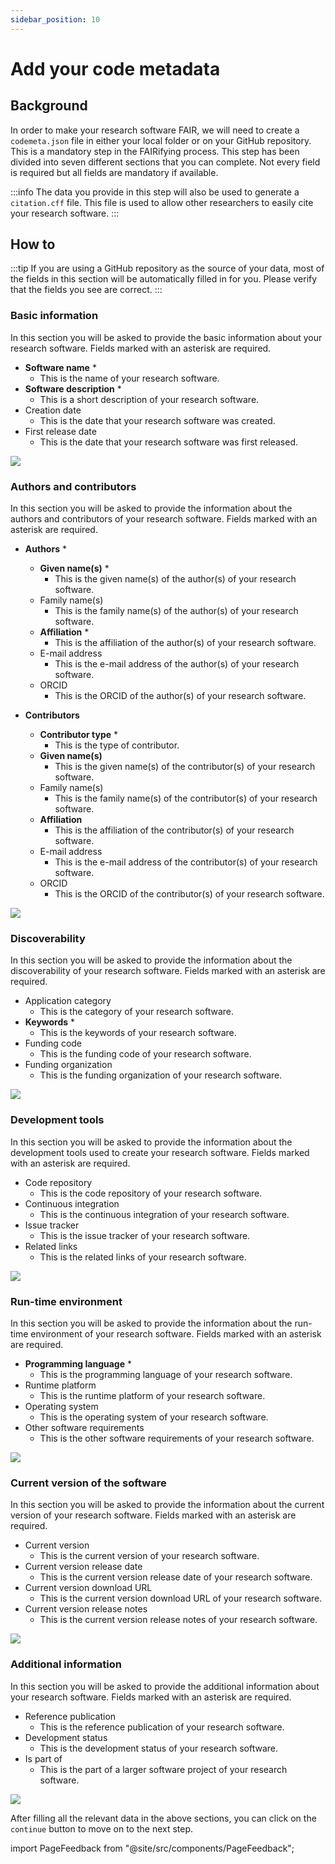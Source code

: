 ```yaml
---
sidebar_position: 10
---
```


# Add your code metadata

## Background

In order to make your research software FAIR, we will need to create a `codemeta.json` file in either your local folder or on your GitHub repository. This is a mandatory step in the FAIRifying process. This step has been divided into seven different sections that you can complete. Not every field is required but all fields are mandatory if available.

:::info
The data you provide in this step will also be used to generate a `citation.cff` file. This file is used to allow other researchers to easily cite your research software.
:::

## How to

:::tip
If you are using a GitHub repository as the source of your data, most of the fields in this section will be automatically filled in for you. Please verify that the fields you see are correct.
:::

### Basic information

In this section you will be asked to provide the basic information about your research software. Fields marked with an asterisk are required.

- **Software name** \*
  - This is the name of your research software.
- **Software description** \*
  - This is a short description of your research software.
- Creation date
  - This is the date that your research software was created.
- First release date
  - This is the date that your research software was first released.

![](./images/codemetaStep1.png)

### Authors and contributors

In this section you will be asked to provide the information about the authors and contributors of your research software. Fields marked with an asterisk are required.

- **Authors** \*

  - **Given name(s)** \*
    - This is the given name(s) of the author(s) of your research software.
  - Family name(s)
    - This is the family name(s) of the author(s) of your research software.
  - **Affiliation** \*
    - This is the affiliation of the author(s) of your research software.
  - E-mail address
    - This is the e-mail address of the author(s) of your research software.
  - ORCID
    - This is the ORCID of the author(s) of your research software.

- **Contributors**
  - **Contributor type** \*
    - This is the type of contributor.
  - **Given name(s)**
    - This is the given name(s) of the contributor(s) of your research software.
  - Family name(s)
    - This is the family name(s) of the contributor(s) of your research software.
  - **Affiliation**
    - This is the affiliation of the contributor(s) of your research software.
  - E-mail address
    - This is the e-mail address of the contributor(s) of your research software.
  - ORCID
    - This is the ORCID of the contributor(s) of your research software.

![](./images/codemetaStep2.png)

### Discoverability

In this section you will be asked to provide the information about the discoverability of your research software. Fields marked with an asterisk are required.

- Application category
  - This is the category of your research software.
- **Keywords** \*
  - This is the keywords of your research software.
- Funding code
  - This is the funding code of your research software.
- Funding organization
  - This is the funding organization of your research software.

![](./images/codemetaStep3.png)

### Development tools

In this section you will be asked to provide the information about the development tools used to create your research software. Fields marked with an asterisk are required.

- Code repository
  - This is the code repository of your research software.
- Continuous integration
  - This is the continuous integration of your research software.
- Issue tracker
  - This is the issue tracker of your research software.
- Related links
  - This is the related links of your research software.

![](./images/codemetaStep4.png)

### Run-time environment

In this section you will be asked to provide the information about the run-time environment of your research software. Fields marked with an asterisk are required.

- **Programming language** \*
  - This is the programming language of your research software.
- Runtime platform
  - This is the runtime platform of your research software.
- Operating system
  - This is the operating system of your research software.
- Other software requirements
  - This is the other software requirements of your research software.

![](./images/codemetaStep5.png)

### Current version of the software

In this section you will be asked to provide the information about the current version of your research software. Fields marked with an asterisk are required.

- Current version
  - This is the current version of your research software.
- Current version release date
  - This is the current version release date of your research software.
- Current version download URL
  - This is the current version download URL of your research software.
- Current version release notes
  - This is the current version release notes of your research software.

![](./images/codemetaStep6.png)

### Additional information

In this section you will be asked to provide the additional information about your research software. Fields marked with an asterisk are required.

- Reference publication
  - This is the reference publication of your research software.
- Development status
  - This is the development status of your research software.
- Is part of
  - This is the part of a larger software project of your research software.

![](./images/codemetaStep7.png)

After filling all the relevant data in the above sections, you can click on the `continue` button to move on to the next step.

import PageFeedback from "@site/src/components/PageFeedback";

<PageFeedback />
